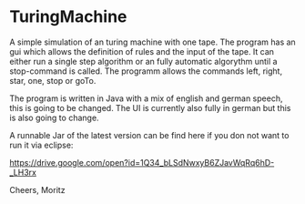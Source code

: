 # TuringMachine
A simple simulation of an turing machine with one tape. The program has an gui which allows the definition of rules and the input of the tape. It can either run a single step algorithm or an fully automatic algorythm until a stop-command is called. The programm allows the commands left, right, star, one, stop or goTo. 

The program is written in Java with a mix of english and german speech, this is going to be changed. The UI is currently also fully in german but this is also going to change.

A runnable Jar of the latest version can be find here if you don not want to run it via eclipse:

https://drive.google.com/open?id=1Q34_bLSdNwxyB6ZJavWqRq6hD-_LH3rx

Cheers,
Moritz
